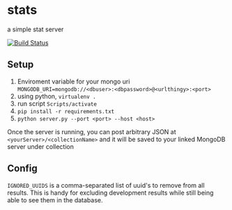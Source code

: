 # stats
a simple stat server

[![Build Status](https://travis-ci.org/icbat/stats.svg?branch=master)](https://travis-ci.org/icbat/stats)

## Setup

1. Enviroment variable for your mongo uri `MONGODB_URI=mongodb://<dbuser>:<dbpassword>@<urlthingy>:<port>`
1. using python, `virtualenv .`
1. run script `Scripts/activate`
1. `pip install -r requirements.txt`
1. `python server.py --port <port> --host <host>`

Once the server is running, you can post arbitrary JSON at `<yourServer>/<collectionName>` and it will be saved to your linked MongoDB server under collection <collectionName>

## Config

`IGNORED_UUIDS` is a comma-separated list of uuid's to remove from all results. This is handy for excluding development results while still being able to see them in the database.
